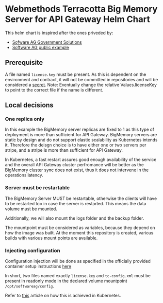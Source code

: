 # Webmethods Terracotta Big Memory Server for API Gateway Helm Chart

This helm chart is inspired after the ones priveded by:

- [Sofware AG Government Solutions](https://github.com/softwareag-government-solutions/saggov-helm-charts/tree/main/src/webmethods-terracotta)
- [Software AG public example](https://github.com/SoftwareAG/webmethods-api-gateway/tree/master/samples/kubernetes/helm/cluster-deployment/apigateway/charts/terracotta)

## Prerequisite

A file named `license.key` must be present. As this is dependent on the environment and contract, it will not be committed in repositories and will be considered a [secret](templates/license-config.yaml).
Note: Eventually change the relative Values.licenseKey to point to the correct file if the name is different.

## Local decisions

### One replica only

In this example the BigMemory server replicas are fixed to 1 as this type of deployment is more than sufficient for API Gateway. BigMemory servers are static by design and do not support elastic scalability as Kubernetes intends it. Therefore the deisgn choice is to have either one or two servers per stripe, and a stripe is more than sufficient for API Gateway.

In Kubernetes, a fast restart assures good enough availability of the service and the overall API Gateway cluster perfromance will be better as the BigMemory cluster sync does not exist, thus it does not intervene in the operations latency.

### Server must be restartable

The BigMemory Server MUST be restartable, otherwise the clients will have to be restarted too in case the server is restarted. This means the data volume must be mounted.

Additionally, we will also mount the logs folder and the backup folder.

The mountpoint must be considered as variables, because they depend on how the image was built. At the moment this repository is created, various builds with various mount points are available.

### Injecting configuration

Configuration injection will be done as specified in the officially provided container setup instructions [here](https://containers.softwareag.com/products/bigmemorymax-server)

In short, two files named exactly `license.key` and `tc-config.xml` must be present in readonly mode in the declared volume mountpoint `/opt/softwareag/config`.

Refer to [this](https://stackoverflow.com/questions/59855142/use-a-single-volume-to-mount-multiple-files-from-secrets-or-configmaps) article on how this is achieved in Kubernetes.

